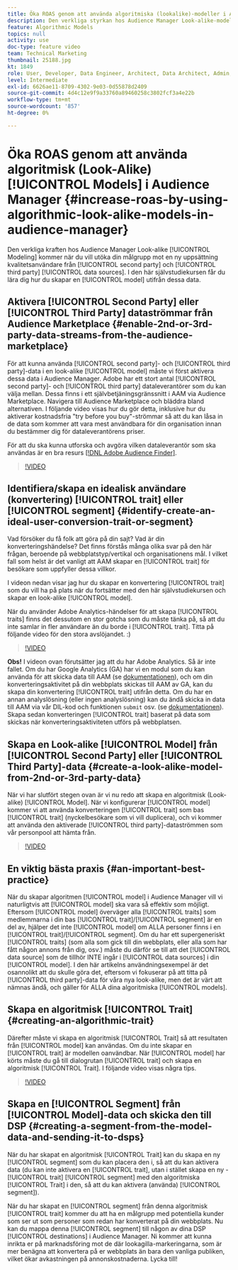 ```yaml
---
title: Öka ROAS genom att använda algoritmiska (lookalike)-modeller i Audience Manager
description: Den verkliga styrkan hos Audience Manager Look-alike-modellering kommer när ni vill utöka er baslinjepublik mot en ny uppsättning kvalitetsanvändare från datakällor från andra och tredje part. I den här självstudiekursen lär du dig hur du skapar en modell utifrån dessa data.
feature: Algorithmic Models
topics: null
activity: use
doc-type: feature video
team: Technical Marketing
thumbnail: 25188.jpg
kt: 1849
role: User, Developer, Data Engineer, Architect, Data Architect, Admin, Leader
level: Intermediate
exl-id: 6626ae11-8709-4302-9e03-0d55878d2409
source-git-commit: 4d4c12e9f9a33760a89460258c3802fcf3a4e22b
workflow-type: tm+mt
source-wordcount: '857'
ht-degree: 0%

---
```


# Öka ROAS genom att använda algoritmisk (Look-Alike) [!UICONTROL Models] i Audience Manager {#increase-roas-by-using-algorithmic-look-alike-models-in-audience-manager}

Den verkliga kraften hos Audience Manager Look-alike [!UICONTROL Modeling] kommer när du vill utöka din målgrupp mot en ny uppsättning kvalitetsanvändare från [!UICONTROL second party] och [!UICONTROL third party] [!UICONTROL data sources]. I den här självstudiekursen får du lära dig hur du skapar en [!UICONTROL model] utifrån dessa data.

## Aktivera [!UICONTROL Second Party] eller [!UICONTROL Third Party] dataströmmar från Audience Marketplace {#enable-2nd-or-3rd-party-data-streams-from-the-audience-marketplace}

För att kunna använda [!UICONTROL second party]- och [!UICONTROL third party]-data i en look-alike [!UICONTROL model] måste vi först aktivera dessa data i Audience Manager. Adobe har ett stort antal [!UICONTROL second party]- och [!UICONTROL third party] dataleverantörer som du kan välja mellan. Dessa finns i ett självbetjäningsgränssnitt i AAM via Audience Marketplace. Navigera till Audience Marketplace och bläddra bland alternativen. I följande video visas hur du gör detta, inklusive hur du aktiverar kostnadsfria &quot;try before you buy&quot;-strömmar så att du kan låsa in de data som kommer att vara mest användbara för din organisation innan du bestämmer dig för dataleverantörens priser.

För att du ska kunna utforska och avgöra vilken dataleverantör som ska användas är en bra resurs [[!DNL Adobe Audience Finder]](https://www.adobe-audience-finder.com/).

>[!VIDEO](https://video.tv.adobe.com/v/25188/?quality=12)

## Identifiera/skapa en idealisk användare (konvertering) [!UICONTROL trait] eller [!UICONTROL segment] {#identify-create-an-ideal-user-conversion-trait-or-segment}

Vad försöker du få folk att göra på din sajt? Vad är din konverteringshändelse? Det finns förstås många olika svar på den här frågan, beroende på webbplatstyp/vertikal och organisationens mål. I vilket fall som helst är det vanligt att AAM skapar en [!UICONTROL trait] för besökare som uppfyller dessa villkor.

I videon nedan visar jag hur du skapar en konvertering [!UICONTROL trait] som du vill ha på plats när du fortsätter med den här självstudiekursen och skapar en look-alike [!UICONTROL model].

När du använder Adobe Analytics-händelser för att skapa [!UICONTROL traits] finns det dessutom en stor gotcha som du måste tänka på, så att du inte samlar in fler användare än du borde i [!UICONTROL trait]. Titta på följande video för den stora avslöjandet. :)

>[!VIDEO](https://video.tv.adobe.com/v/23431/?quality=12)

**Obs!** I videon ovan förutsätter jag att du har Adobe Analytics. Så är inte fallet. Om du har Google Analytics (GA) har vi en modul som du kan använda för att skicka data till AAM (se [dokumentationen](https://experienceleague.adobe.com/docs/audience-manager/user-guide/dil-api/dil-modules.html)), och om din konverteringsaktivitet på din webbplats skickas till AAM av GA, kan du skapa din konvertering [!UICONTROL trait] utifrån detta. Om du har en annan analyslösning (eller ingen analyslösning) kan du ändå skicka in data till AAM via vår DIL-kod och funktionen `submit` osv. (se [dokumentationen](https://experienceleague.adobe.com/docs/audience-manager/user-guide/dil-api/dil-overview.html)). Skapa sedan konverteringen [!UICONTROL trait] baserat på data som skickas när konverteringsaktiviteten utförs på webbplatsen.

## Skapa en Look-alike [!UICONTROL Model] från [!UICONTROL Second Party] eller [!UICONTROL Third Party]-data {#create-a-look-alike-model-from-2nd-or-3rd-party-data}

När vi har slutfört stegen ovan är vi nu redo att skapa en algoritmisk (Look-alike) [!UICONTROL Model]. När vi konfigurerar [!UICONTROL model] kommer vi att använda konverteringen [!UICONTROL trait] som bas [!UICONTROL trait] (nyckelbesökare som vi vill duplicera), och vi kommer att använda den aktiverade [!UICONTROL third party]-dataströmmen som vår personpool att hämta från.

>[!VIDEO](https://video.tv.adobe.com/v/25190/?quality-12)

## En viktig bästa praxis {#an-important-best-practice}

När du skapar algoritmen [!UICONTROL model] i Audience Manager vill vi naturligtvis att [!UICONTROL model] ska vara så effektiv som möjligt. Eftersom [!UICONTROL model] överväger alla [!UICONTROL traits] som medlemmarna i din bas [!UICONTROL trait]/[!UICONTROL segment] är en del av, hjälper det inte [!UICONTROL model] om ALLA personer finns i en [!UICONTROL trait]/[!UICONTROL segment]. Om du har ett supergeneriskt [!UICONTROL traits] (som alla som gick till din webbplats, eller alla som har fått någon annons från dig, osv.) måste du därför se till att det [!UICONTROL data source] som de tillhör INTE ingår i [!UICONTROL data sources] i din [!UICONTROL model]. I den här artikelns användningsexempel är det osannolikt att du skulle göra det, eftersom vi fokuserar på att titta på [!UICONTROL third party]-data för våra nya look-alike, men det är värt att nämnas ändå, och gäller för ALLA dina algoritmiska [!UICONTROL models].

## Skapa en algoritmisk [!UICONTROL Trait] {#creating-an-algorithmic-trait}

Därefter måste vi skapa en algoritmisk [!UICONTROL Trait] så att resultaten från [!UICONTROL model] kan användas. Om du inte skapar en [!UICONTROL trait] är modellen oanvändbar. När [!UICONTROL model] har körts måste du gå till dialogrutan [!UICONTROL trait] och skapa en algoritmisk [!UICONTROL Trait]. I följande video visas några tips.

>[!VIDEO](https://video.tv.adobe.com/v/25191/?quality=12)

## Skapa en [!UICONTROL Segment] från [!UICONTROL Model]-data och skicka den till DSP {#creating-a-segment-from-the-model-data-and-sending-it-to-dsps}

När du har skapat en algoritmisk [!UICONTROL Trait] kan du skapa en ny [!UICONTROL segment] som du kan placera den i, så att du kan aktivera data (du kan inte aktivera en [!UICONTROL trait], utan i stället skapa en ny -[!UICONTROL trait] [!UICONTROL segment] med den algoritmiska [!UICONTROL Trait] i den, så att du kan aktivera (använda) [!UICONTROL segment]).

När du har skapat en [!UICONTROL segment] från denna algoritmisk [!UICONTROL trait] kommer du att ha en målgrupp med potentiella kunder som ser ut som personer som redan har konverterat på din webbplats. Nu kan du mappa denna [!UICONTROL segment] till någon av dina DSP [!UICONTROL destinations] i Audience Manager. Ni kommer att kunna inrikta er på marknadsföring mot de där lookagilla-markeringarna, som är mer benägna att konvertera på er webbplats än bara den vanliga publiken, vilket ökar avkastningen på annonskostnaderna. Lycka till!
